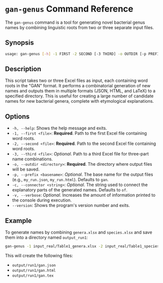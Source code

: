 # `gan-genus` Command Reference

The `gan-genus` command is a tool for generating novel bacterial genus names by combining linguistic roots from two or three separate input files.

## Synopsis

```bash
usage: gan-genus [-h] -1 FIRST -2 SECOND [-3 THIRD] -o OUTDIR [-p PREFIX] [-c CONNECTOR] [-v] [--version]
```

## Description

This script takes two or three Excel files as input, each containing word roots in the "GAN" format. It performs a combinatorial generation of new names and outputs them in multiple formats (JSON, HTML, and LaTeX) to a specified directory. This is useful for creating a large number of candidate names for new bacterial genera, complete with etymological explanations.

## Options

*   `-h, --help`: Shows the help message and exits.
*   `-1, --first <file>`: **Required**. Path to the first Excel file containing word roots.
*   `-2, --second <file>`: **Required**. Path to the second Excel file containing word roots.
*   `-3, --third <file>`: *Optional*. Path to a third Excel file for three-part name combinations.
*   `-o, --outdir <directory>`: **Required**. The directory where output files will be saved.
*   `-p, --prefix <basename>`: *Optional*. The base name for the output files (e.g., `my_run.json`, `my_run.html`). Defaults to `gan`.
*   `-c, --connector <string>`: *Optional*. The string used to connect the explanatory parts of the generated names. Defaults to `of`.
*   `-v, --verbose`: *Optional*. Increases the amount of information printed to the console during execution.
*   `--version`: Shows the program's version number and exits.

## Example

To generate names by combining `genera.xlsx` and `species.xlsx` and save them into a directory named `output_run1`:

```bash
gan-genus -1 input_real/Table1_genera.xlsx -2 input_real/Table1_species.xlsx -o output/run1
```

This will create the following files:
*   `output/run1/gan.json`
*   `output/run1/gan.html`
*   `output/run1/gan.tex`
